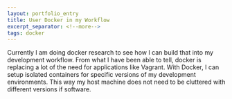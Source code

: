 ```yaml
---
layout: portfolio_entry
title: User Docker in my Workflow
excerpt_separator: <!--more-->
tags: docker
---
```


Currently I am doing docker research to see how I can build that into my development workflow. From what I have been able to tell, docker is replacing a lot of the need for applications like Vagrant. With Docker, I can setup isolated containers for specific versions of my development environments. This way my host machine does not need to be cluttered with different versions if software.

